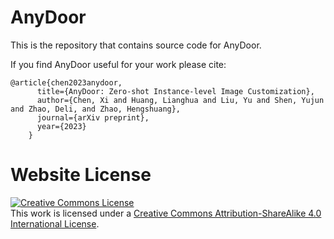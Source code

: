 # AnyDoor

This is the repository that contains source code for AnyDoor.

If you find AnyDoor useful for your work please cite:
```
@article{chen2023anydoor,
      title={AnyDoor: Zero-shot Instance-level Image Customization},
      author={Chen, Xi and Huang, Lianghua and Liu, Yu and Shen, Yujun and Zhao, Deli, and Zhao, Hengshuang},
      journal={arXiv preprint},
      year={2023}
    }
```

# Website License
<a rel="license" href="http://creativecommons.org/licenses/by-sa/4.0/"><img alt="Creative Commons License" style="border-width:0" src="https://i.creativecommons.org/l/by-sa/4.0/88x31.png" /></a><br />This work is licensed under a <a rel="license" href="http://creativecommons.org/licenses/by-sa/4.0/">Creative Commons Attribution-ShareAlike 4.0 International License</a>.
